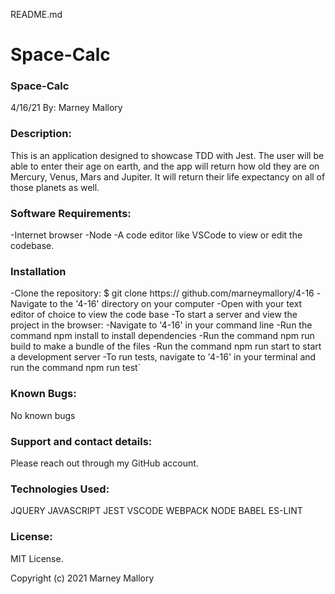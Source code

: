 README.md

# Space-Calc

### Space-Calc

4/16/21
By: Marney Mallory

### Description:

This is an application designed to showcase TDD with Jest. The user will be able to enter their age on earth, and the app will return how old they are on Mercury, Venus, Mars and Jupiter. It will return their life expectancy on all of those planets as well.

### Software Requirements:

-Internet browser
-Node
-A code editor like VSCode to view or edit the codebase.

### Installation

-Clone the repository: $ git clone https:// github.com/marneymallory/4-16
-Navigate to the '4-16' directory on your computer
-Open with your text editor of choice to view the code base
-To start a server and view the project in the browser:
-Navigate to '4-16' in your command line
-Run the command npm install to install dependencies
-Run the command npm run build to make a bundle of the files
-Run the command npm run start to start a development server
-To run tests, navigate to '4-16' in your terminal and run the command npm run test`

### Known Bugs:

No known bugs

### Support and contact details:

Please reach out through my GitHub account.

### Technologies Used:

JQUERY
JAVASCRIPT
JEST
VSCODE
WEBPACK
NODE
BABEL
ES-LINT

### License:

MIT License.

Copyright (c) 2021 Marney Mallory
